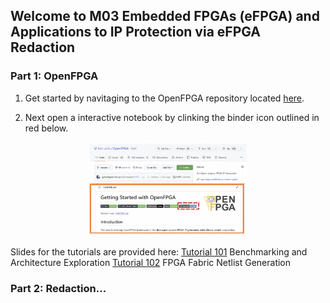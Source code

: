 ## Welcome to M03 Embedded FPGAs (eFPGA) and Applications to IP Protection via eFPGA Redaction

### Part 1: OpenFPGA

1. Get started by navitaging to the OpenFPGA repository located [here](https://github.com/lnis-uofu/OpenFPGA).

2. Next open a interactive notebook by clinking the binder icon outlined in red below.

 <p align="center">
  <img src="images/binder_link.png" width="50%" height="50%">
</p>

Slides for the tutorials are provided here:
[Tutorial 101](https://github.com/lnis-uofu/OpenFPGA_tutorials/blob/main/DATE23/slides/openfpga_tutorial_101.pdf) Benchmarking and Architecture Exploration
[Tutorial 102](https://github.com/lnis-uofu/OpenFPGA_tutorials/blob/main/DATE23/slides/openfpga_tutorial_102.pdf) FPGA Fabric Netlist Generation


### Part 2: Redaction...
